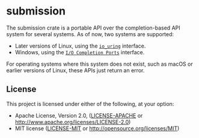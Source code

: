 # submission

The submission crate is a portable API over the completion-based API system for several systems. As of now, two systems are supported:

- Later versions of Linux, using the [`io_uring`] interface.
- Windows, using the [`I/O Completion Ports`] interface.

[`io_uring`]: https://kernel.dk/io_uring.pdf
[`I/O Completion Ports`]: https://docs.microsoft.com/en-us/windows/win32/fileio/i-o-completion-ports

For operating systems where this system does not exist, such as macOS or earlier versions of Linux, these APIs just return an error.

## License

This project is licensed under either of the following, at your option:

- Apache License, Version 2.0, ([LICENSE-APACHE](LICENSE-APACHE) or http://www.apache.org/licenses/LICENSE-2.0)
- MIT license ([LICENSE-MIT](LICENSE-MIT) or http://opensource.org/licenses/MIT)